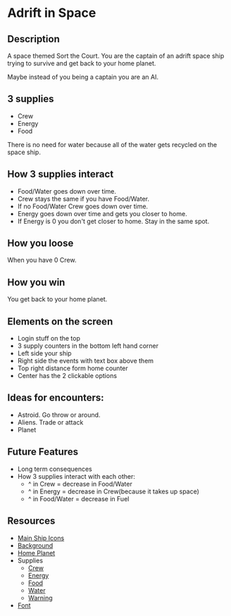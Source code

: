 # Adrift in Space

## Description
A space themed Sort the Court. You are the captain of an adrift space ship trying to survive and get back to your home planet.

Maybe instead of you being a captain you are an AI.

## 3 supplies
- Crew
- Energy
- Food

There is no need for water because all of the water gets recycled on the space ship.

## How 3 supplies interact
- Food/Water goes down over time.
- Crew stays the same if you have Food/Water.
- If no Food/Water Crew goes down over time.
- Energy goes down over time and gets you closer to home.
- If Energy is 0 you don't get closer to home. Stay in the same spot.

## How you loose
When you have 0 Crew.

## How you win
You get back to your home planet.

## Elements on the screen
- Login stuff on the top
- 3 supply counters in the bottom left hand corner
- Left side your ship
- Right side the events with text box above them
- Top right distance form home counter
- Center has the 2 clickable options

## Ideas for encounters:
  - Astroid. Go throw or around.
  - Aliens. Trade or attack
  - Planet

## Future Features
  - Long term consequences
  - How 3 supplies interact with each other:
    - ^ in Crew = decrease in Food/Water
    - ^ in Energy = decrease in Crew(because it takes up space)
    - ^ in Food/Water = decrease in Fuel

## Resources
- [Main Ship Icons]()
- [Background]()
- [Home Planet]()
- Supplies
  - [Crew](https://www.flaticon.com/free-icon/team_6515003)
  - [Energy](https://www.flaticon.com/free-icon/thunder_365861)
  - [Food](https://www.flaticon.com/free-icon/pizza_12065322)
  - [Water](https://www.flaticon.com/free-icon/humidity_365868)
  - [Warning](https://www.flaticon.com/free-icon/caution_6514911)
- [Font](https://fonts.google.com/specimen/VT323)